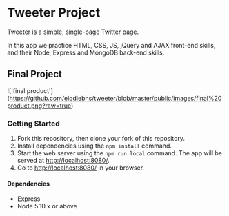 # Tweeter Project

Tweeter is a simple, single-page Twitter page. 

In this app we practice  HTML, CSS, JS, jQuery and AJAX front-end skills, and their Node, Express and MongoDB back-end skills.

## Final Project

!['final product'] (https://github.com/elodiebhs/tweeter/blob/master/public/images/final%20product.png?raw=true)



### Getting Started

1. Fork this repository, then clone your fork of this repository.
2. Install dependencies using the `npm install` command.
3. Start the web server using the `npm run local` command. The app will be served at <http://localhost:8080/>.
4. Go to <http://localhost:8080/> in your browser.

#### Dependencies

- Express
- Node 5.10.x or above

